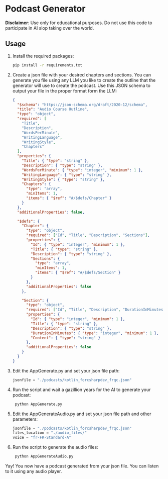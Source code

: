 ﻿# Podcast Generator

**Disclaimer**: Use only for educational purposes. Do not use this code to participate in AI slop taking over the world.

## Usage

1. Install the required packages:
   ```bash
   pip install -r requirements.txt
   ```
2. Create a json file with your desired chapters and sections.
   You can generate you file using any LLM you like to create the outline that the generator will use to create the podcast.
   Use this JSON schema to output your file in the proper format form the LLM:
   ```json
   {
     "$schema": "https://json-schema.org/draft/2020-12/schema",
     "title": "Audio Course Outline",
     "type": "object",
     "required": [
       "Title",
       "Description",
       "WordsPerMinute",
       "WritingLanguage",
       "WritingStyle",
       "Chapters"
     ],
     "properties": {
       "Title": { "type": "string" },
       "Description": { "type": "string" },
       "WordsPerMinute": { "type": "integer", "minimum": 1 },
       "WritingLanguage": { "type": "string" },
       "WritingStyle": { "type": "string" },
       "Chapters": {
         "type": "array",
         "minItems": 1,
         "items": { "$ref": "#/$defs/Chapter" }
       }
     },
     "additionalProperties": false,
   
     "$defs": {
       "Chapter": {
         "type": "object",
         "required": ["Id", "Title", "Description", "Sections"],
         "properties": {
           "Id": { "type": "integer", "minimum": 1 },
           "Title": { "type": "string" },
           "Description": { "type": "string" },
           "Sections": {
             "type": "array",
             "minItems": 1,
             "items": { "$ref": "#/$defs/Section" }
           }
         },
         "additionalProperties": false
       },
   
       "Section": {
         "type": "object",
         "required": ["Id", "Title", "Description", "DurationInMinutes"],
         "properties": {
           "Id": { "type": "integer", "minimum": 1 },
           "Title": { "type": "string" },
           "Description": { "type": "string" },
           "DurationInMinutes": { "type": "integer", "minimum": 1 },
           "Content": { "type": "string" }
         },
         "additionalProperties": false
       }
     }
   }
   
   ```
3. Edit the AppGenerate.py and set your json file path:
   ```python
   jsonfile = "./podcasts/kotlin_forcsharpdev_frqc.json"
   ```
   
4. Run the script and wait a gazillion years for the AI to generate your podcast:
   ```bash
    python AppGenerate.py
    ```
   
5. Edit the AppGenerateAudio.py and set your json file path and other parameters:
   ```python
   jsonfile = "./podcasts/kotlin_forcsharpdev_frqc.json"
   files_location = "./audio_files/"
   voice = "fr-FR-Standard-A"
   ```
6. Run the script to generate the audio files:
   ```bash
    python AppGenerateAudio.py
    ```
   
Yay! You now have a podcast generated from your json file. You can listen to it using any audio player.
